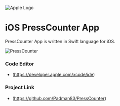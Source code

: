![Apple Logo](https://user-images.githubusercontent.com/45048950/73131198-bca1e580-4041-11ea-8f8d-ebfd844f0e64.png) 

# iOS PressCounter App
PressCounter App is written in Swift language for iOS.

![PressCounter](https://user-images.githubusercontent.com/45048950/72546294-820fae80-38c5-11ea-824f-843a22670f10.gif)

### Code Editor

* (https://developer.apple.com/xcode/ide)

### Project Link

* (https://github.com/Padman83/PressCounter)
